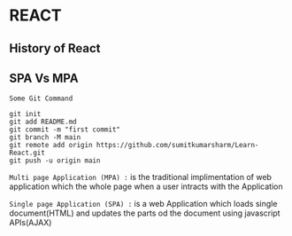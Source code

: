 # **REACT**

## History of React

## SPA Vs MPA

```
Some Git Command

git init
git add README.md
git commit -m "first commit"
git branch -M main
git remote add origin https://github.com/sumitkumarsharm/Learn-React.git
git push -u origin main

```

`Multi page Application (MPA) :`
is the traditional implimentation of web application which the whole page when a user intracts with the Application

`Single page Application (SPA) :`
is a web Application which loads single document(HTML) and updates the parts od the document using javascript APIs(AJAX)
